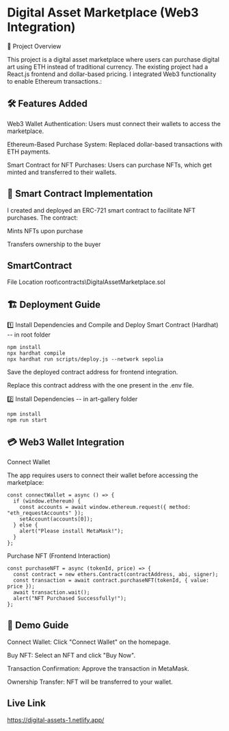 # Digital Asset Marketplace (Web3 Integration)

🚀 Project Overview

This project is a digital asset marketplace where users can purchase digital art using ETH instead of traditional currency. The existing project had a React.js frontend and dollar-based pricing. I integrated Web3 functionality to enable Ethereum transactions.:

## 🛠️ Features Added

Web3 Wallet Authentication: Users must connect their wallets to access the marketplace.

Ethereum-Based Purchase System: Replaced dollar-based transactions with ETH payments.

Smart Contract for NFT Purchases: Users can purchase NFTs, which get minted and transferred to their wallets.

## 📜 Smart Contract Implementation

I created and deployed an ERC-721 smart contract to facilitate NFT purchases. The contract:

Mints NFTs upon purchase

Transfers ownership to the buyer

## SmartContract

File Location  root\contracts\DigitalAssetMarketplace.sol


## 🏗️ Deployment Guide


1️⃣ Install Dependencies and Compile and Deploy Smart Contract (Hardhat) -- in root folder

```shell
npm install
npx hardhat compile
npx hardhat run scripts/deploy.js --network sepolia
```

Save the deployed contract address for frontend integration.

Replace this contract address with the one present in the .env file.

2️⃣  Install Dependencies -- in art-gallery folder

```shell
npm install
npm run start 
```



## 💳 Web3 Wallet Integration

Connect Wallet

The app requires users to connect their wallet before accessing the marketplace:

```shell
const connectWallet = async () => {
  if (window.ethereum) {
    const accounts = await window.ethereum.request({ method: "eth_requestAccounts" });
    setAccount(accounts[0]);
  } else {
    alert("Please install MetaMask!");
  }
};
```

Purchase NFT (Frontend Interaction)

```shell
const purchaseNFT = async (tokenId, price) => {
  const contract = new ethers.Contract(contractAddress, abi, signer);
  const transaction = await contract.purchaseNFT(tokenId, { value: price });
  await transaction.wait();
  alert("NFT Purchased Successfully!");
};
```

## 🎥 Demo Guide

Connect Wallet: Click "Connect Wallet" on the homepage.

Buy NFT: Select an NFT and click "Buy Now".

Transaction Confirmation: Approve the transaction in MetaMask.

Ownership Transfer: NFT will be transferred to your wallet.

## Live Link
https://digital-assets-1.netlify.app/







